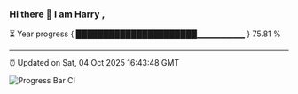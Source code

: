 ### Hi there 👋 I am Harry , 

⏳ Year progress { ██████████████████████▁▁▁▁▁▁▁▁ } 75.81 %

---

⏰ Updated on Sat, 04 Oct 2025 16:43:48 GMT

![Progress Bar CI](https://github.com/duykhang68/duykhang68/workflows/Progress%20Bar%20CI/badge.svg)
